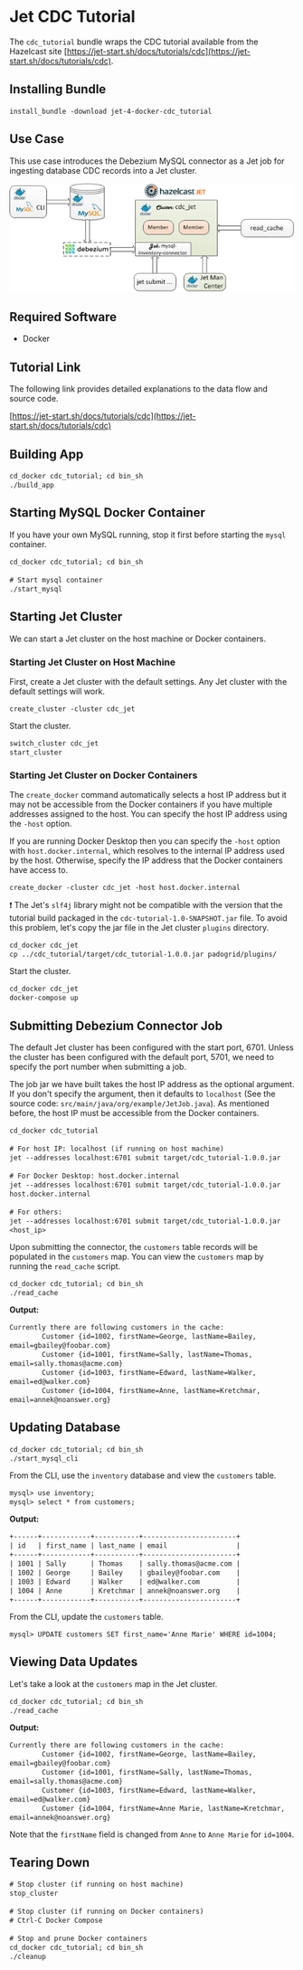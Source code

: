 # Jet CDC Tutorial

The `cdc_tutorial` bundle wraps the CDC tutorial available from the Hazelcast site [https://jet-start.sh/docs/tutorials/cdc](https://jet-start.sh/docs/tutorials/cdc).

## Installing Bundle

```console
install_bundle -download jet-4-docker-cdc_tutorial
```

## Use Case

This use case introduces the Debezium MySQL connector as a Jet job for ingesting database CDC records into a Jet cluster.

![CDC Tutorial Data Flow](/images/jet-cdc-tutorial.png)

## Required Software

- Docker

## Tutorial Link

The following link provides detailed explanations to the data flow and source code.

[https://jet-start.sh/docs/tutorials/cdc](https://jet-start.sh/docs/tutorials/cdc)

## Building App

```console
cd_docker cdc_tutorial; cd bin_sh
./build_app
```

## Starting MySQL Docker Container

If you have your own MySQL running, stop it first before starting the `mysql` container.

```console
cd_docker cdc_tutorial; cd bin_sh

# Start mysql container
./start_mysql
```

## Starting Jet Cluster

We can start a Jet cluster on the host machine or Docker containers.

### Starting Jet Cluster on Host Machine

First, create a Jet cluster with the default settings. Any Jet cluster with the default settings will work.

```console
create_cluster -cluster cdc_jet
```

Start the cluster.

```console
switch_cluster cdc_jet
start_cluster
```

### Starting Jet Cluster on Docker Containers

The `create_docker` command automatically selects a host IP address but it may not be accessible from the Docker containers if you have multiple addresses assigned to the host. You can specify the host IP address using the `-host` option.

If you are running Docker Desktop then you can specify the `-host` option with `host.docker.internal`, which resolves to the internal IP address used by the host. Otherwise, specify the IP address that the Docker containers have access to.

```console
create_docker -cluster cdc_jet -host host.docker.internal
```

:exclamation: The Jet's `slf4j` library might not be compatible with the version that the tutorial build packaged in the `cdc-tutorial-1.0-SNAPSHOT.jar` file. To avoid this problem, let's copy the jar file in the Jet cluster `plugins` directory.

```console
cd_docker cdc_jet
cp ../cdc_tutorial/target/cdc_tutorial-1.0.0.jar padogrid/plugins/
```

Start the cluster.

```console
cd_docker cdc_jet
docker-compose up
```

## Submitting Debezium Connector Job

The default Jet cluster has been configured with the start port, 6701. Unless the cluster has been configured with the default port, 5701, we need to specify the port number when submitting a job.

The job jar we have built takes the host IP address as the optional argument. If you don't specify the argument, then it defaults to `localhost` (See the source code: `src/main/java/org/example/JetJob.java`). As mentioned before, the host IP must be accessible from the Docker containers.

```console
cd_docker cdc_tutorial

# For host IP: localhost (if running on host machine)
jet --addresses localhost:6701 submit target/cdc_tutorial-1.0.0.jar

# For Docker Desktop: host.docker.internal
jet --addresses localhost:6701 submit target/cdc_tutorial-1.0.0.jar host.docker.internal

# For others:
jet --addresses localhost:6701 submit target/cdc_tutorial-1.0.0.jar <host_ip>
```

Upon submitting the connector, the `customers` table records will be populated in the `customers` map. You can view the `customers` map by running the `read_cache` script.

```console
cd_docker cdc_tutorial; cd bin_sh
./read_cache
```

**Output:**

```console
Currently there are following customers in the cache:
        Customer {id=1002, firstName=George, lastName=Bailey, email=gbailey@foobar.com}
        Customer {id=1001, firstName=Sally, lastName=Thomas, email=sally.thomas@acme.com}
        Customer {id=1003, firstName=Edward, lastName=Walker, email=ed@walker.com}
        Customer {id=1004, firstName=Anne, lastName=Kretchmar, email=annek@noanswer.org}
```

## Updating Database

```console
cd_docker cdc_tutorial; cd bin_sh 
./start_mysql_cli
```

From the CLI, use the `inventory` database and view the `customers` table.

```console
mysql> use inventory;
mysql> select * from customers;
```

**Output:**

```console
+------+------------+-----------+-----------------------+
| id   | first_name | last_name | email                 |
+------+------------+-----------+-----------------------+
| 1001 | Sally      | Thomas    | sally.thomas@acme.com |
| 1002 | George     | Bailey    | gbailey@foobar.com    |
| 1003 | Edward     | Walker    | ed@walker.com         |
| 1004 | Anne       | Kretchmar | annek@noanswer.org    |
+------+------------+-----------+-----------------------+
```

From the CLI, update the `customers` table.

```console
mysql> UPDATE customers SET first_name='Anne Marie' WHERE id=1004;
```

## Viewing Data Updates

Let's take a look at the `customers` map in the Jet cluster.

```console
cd_docker cdc_tutorial; cd bin_sh
./read_cache
```

**Output:**

```console
Currently there are following customers in the cache:
        Customer {id=1002, firstName=George, lastName=Bailey, email=gbailey@foobar.com}
        Customer {id=1001, firstName=Sally, lastName=Thomas, email=sally.thomas@acme.com}
        Customer {id=1003, firstName=Edward, lastName=Walker, email=ed@walker.com}
        Customer {id=1004, firstName=Anne Marie, lastName=Kretchmar, email=annek@noanswer.org} 
```

Note that the `firstName` field is changed from `Anne` to `Anne Marie` for `id=1004`.

## Tearing Down

```console
# Stop cluster (if running on host machine)
stop_cluster

# Stop cluster (if running on Docker containers)
# Ctrl-C Docker Compose

# Stop and prune Docker containers
cd_docker cdc_tutorial; cd bin_sh
./cleanup
```
